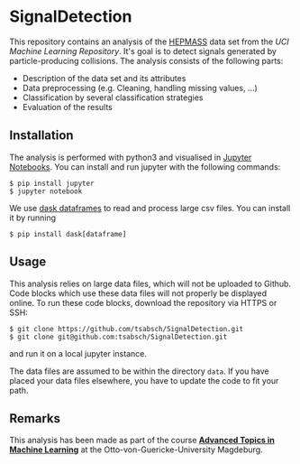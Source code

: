 # SignalDetection

This repository contains an analysis of the [HEPMASS](archive.ics.uci.edu/ml/datasets/HEPMASS) data set from the _UCI Machine Learning Repository_. It's goal is to detect signals generated by particle-producing collisions. The analysis consists of the following parts:

* Description of the data set and its attributes
* Data preprocessing (e.g. Cleaning, handling missing values, ...)
* Classification by several classification strategies
* Evaluation of the results

## Installation

The analysis is performed with python3 and visualised in [Jupyter Notebooks](http://jupyter.org/). You can install and run jupyter with the following commands:

```
$ pip install jupyter
$ jupyter notebook
```

We use [dask dataframes](http://dask.pydata.org/en/latest/) to read and process large csv files. You can install it by running

```
$ pip install dask[dataframe]
```

## Usage

This analysis relies on large data files, which will not be uploaded to Github. Code blocks which use these data files will not properly be displayed online. To run these code blocks, download the repository via HTTPS or SSH:
```
$ git clone https://github.com/tsabsch/SignalDetection.git
$ git clone git@github.com:tsabsch/SignalDetection.git
```
and run it on a local jupyter instance.

The data files are assumed to be within the directory `data`. If you have placed your data files elsewhere, you have to update the code to fit your path.

## Remarks
This analysis has been made as part of the course [__Advanced Topics in Machine Learning__](http://www.findke.ovgu.de/findke/en/Studies/Courses/Summer+Term+2017/Advanced+Topics+in+Machine+Learning.html) at the Otto-von-Guericke-University Magdeburg.
